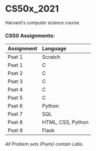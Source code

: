 # CS50x_2021
Harvard's computer science course

### CS50 Assignments:
| Assignment | Language |
| :--------- | :--------- |
| Pset 1 | Scratch |
| Pset 1 | C |
| Pset 2 | C |
| Pset 3 | C |
| Pset 4 | C |
| Pset 5 | C |
| Pset 6 | Python |
| Pset 7 | SQL |
| Pset 8 | HTML, CSS, Python |
| Pset 9 | Flask |

###### All Problem sets (Psets) contain Labs.
